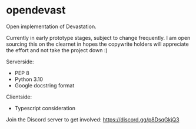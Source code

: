 # opendevast
Open implementation of Devastation.

Currently in early prototype stages, subject to change frequently. 
I am open sourcing this on the clearnet in hopes the copywrite holders
will appreciate the effort and not take the project down :)

Serverside:
- PEP 8
- Python 3.10
- Google docstring format

Clientside:
- Typescript consideration

Join the Discord server to get involved: https://discord.gg/p8DsqGkjQ3
